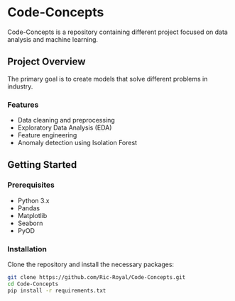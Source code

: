 # Code-Concepts

Code-Concepts is a repository containing different project focused on data analysis and machine learning.

## Project Overview

The primary goal is to create models that solve different problems in industry.

### Features

- Data cleaning and preprocessing
- Exploratory Data Analysis (EDA)
- Feature engineering
- Anomaly detection using Isolation Forest

## Getting Started

### Prerequisites

- Python 3.x
- Pandas
- Matplotlib
- Seaborn
- PyOD

### Installation

Clone the repository and install the necessary packages:

```bash
git clone https://github.com/Ric-Royal/Code-Concepts.git
cd Code-Concepts
pip install -r requirements.txt
